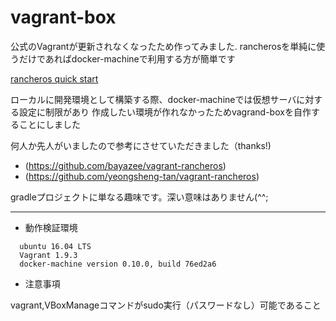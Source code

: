 # vagrant-box

公式のVagrantが更新されなくなったため作ってみました.
rancherosを単純に使うだけであればdocker-machineで利用する方が簡単です

[rancheros quick start](http://docs.rancher.com/os/quick-start-guide/)

ローカルに開発環境として構築する際、docker-machineでは仮想サーバに対する設定に制限があり
作成したい環境が作れなかったためvagrand-boxを自作することにしました

何人か先人がいましたので参考にさせていただきました（thanks!)
* (https://github.com/bayazee/vagrant-rancheros)
* (https://github.com/yeongsheng-tan/vagrant-rancheros)

gradleプロジェクトに単なる趣味です。深い意味はありません(^^;

---

* 動作検証環境
```
  ubuntu 16.04 LTS
  Vagrant 1.9.3
  docker-machine version 0.10.0, build 76ed2a6
```

* 注意事項

vagrant,VBoxManageコマンドがsudo実行（パスワードなし）可能であること





